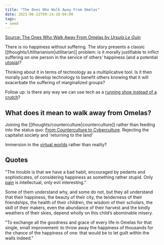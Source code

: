 ```yaml
---
title: "The Ones Who Walk Away From Omelas"
date: 2021-06-22T09:14:10-04:00
tags:
- seed
---
```


[Source: The Ones Who Walk Away From Omelas by *Ursula Le Guin*](https://learning.hccs.edu/faculty/emily.klotz/engl1302-6/readings/the-ones-who-walk-away-from-omelas-ursula-le-guin/view)

There is no happiness without suffering. The story presents a classic [[thoughts/Utilitarianism|utilitarian]] problem: is it morally justifiable to inflict suffering on one person in the service of others’ happiness (and a potential [utopia](thoughts/utopia.md))?

Thinking about it in terms of technology as a multiplicative tool. Is it then morally just to develop technology to benefit others knowing that it will exacerbate the suffering of marginalized groups?

Follow up: is there any way we can use tech as a [running shoe instead of a crutch](thoughts/crutch%20and%20shoe%20metaphor.md)?

## What does it mean to walk away from Omelas?
Joining the [[thoughts/counterculture|counterculture]] rather than feeding into the status quo: [From Counterculture to Cyberculture](thoughts/From%20Counterculture%20to%20Cyberculture.md). Rejecting the capitalist society and 'returning to the land'

Immersion in the [virtual worlds](thoughts/virtual%20worlds.md) rather than reality?

## Quotes
"The trouble is that we have a bad habit, encouraged by pedants and sophisticates, of considering happiness as something rather stupid. Only [pain](thoughts/pain.md) is intellectual, only evil interesting."

Some of them understand why, and some do not, but they all understand that their happiness, the beauty of their city, the tenderness of their friendships, the health of their children, the wisdom of their scholars, the skill of their makers, even the abundance of their harvest and the kindly weathers of their skies, depend wholly on this child’s abominable misery.
 
"To exchange all the goodness and grace of every life in Omelas for that single, small improvement: to throw away the happiness of thousands for the chance of the happiness of one: that would be to let guilt within the walls indeed."
 
 